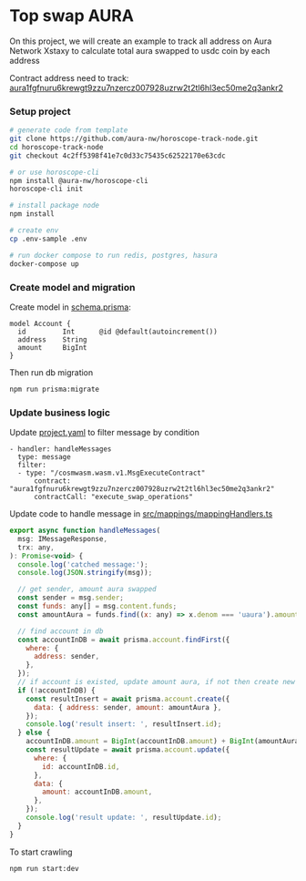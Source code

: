 # Top swap AURA
On this project, we will create an example to track all address on Aura Network Xstaxy to calculate total aura swapped to usdc coin by each address

Contract address need to track: [aura1fgfnuru6krewgt9zzu7nzercz007928uzrw2t2tl6hl3ec50me2q3ankr2](https://aurascan.io/contracts/aura1fgfnuru6krewgt9zzu7nzercz007928uzrw2t2tl6hl3ec50me2q3ankr2)

### Setup project
```sh
# generate code from template
git clone https://github.com/aura-nw/horoscope-track-node.git  
cd horoscope-track-node
git checkout 4c2ff5398f41e7c0d33c75435c62522170e63cdc

# or use horoscope-cli
npm install @aura-nw/horoscope-cli
horoscope-cli init

# install package node
npm install

# create env
cp .env-sample .env

# run docker compose to run redis, postgres, hasura
docker-compose up
```
### Create model and migration
Create model in [schema.prisma](horoscope-track-node/prisma/schema.prisma):
```
model Account {
  id         Int      @id @default(autoincrement())
  address    String
  amount     BigInt
}
```

Then run db migration
```sh
npm run prisma:migrate
```
### Update business logic 
Update [project.yaml](horoscope-track-node/project.yaml) to filter message by condition
```
- handler: handleMessages
  type: message
  filter:
  - type: "/cosmwasm.wasm.v1.MsgExecuteContract" 
      contract: "aura1fgfnuru6krewgt9zzu7nzercz007928uzrw2t2tl6hl3ec50me2q3ankr2" 
      contractCall: "execute_swap_operations"    
```

Update code to handle message in [src/mappings/mappingHandlers.ts](horoscope-track-node/src/mappings/mappingHandlers.ts)
```js
export async function handleMessages(
  msg: IMessageResponse,
  trx: any,
): Promise<void> {
  console.log('catched message:');
  console.log(JSON.stringify(msg));

  // get sender, amount aura swapped
  const sender = msg.sender;
  const funds: any[] = msg.content.funds;
  const amountAura = funds.find((x: any) => x.denom === 'uaura').amount;

  // find account in db
  const accountInDB = await prisma.account.findFirst({
    where: {
      address: sender,
    },
  });
  // if account is existed, update amount aura, if not then create new 
  if (!accountInDB) {
    const resultInsert = await prisma.account.create({
      data: { address: sender, amount: amountAura },
    });
    console.log('result insert: ', resultInsert.id);
  } else {
    accountInDB.amount = BigInt(accountInDB.amount) + BigInt(amountAura);
    const resultUpdate = await prisma.account.update({
      where: {
        id: accountInDB.id,
      },
      data: {
        amount: accountInDB.amount,
      },
    });
    console.log('result update: ', resultUpdate.id);
  }
}
```

To start crawling
```sh
npm run start:dev
```
